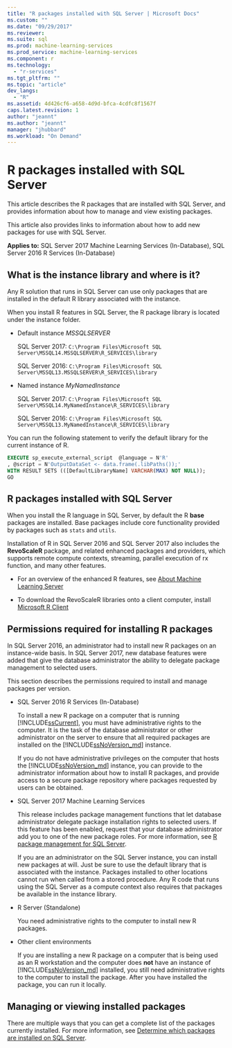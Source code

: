 ```yaml
---
title: "R packages installed with SQL Server | Microsoft Docs"
ms.custom: ""
ms.date: "09/29/2017"
ms.reviewer: 
ms.suite: sql
ms.prod: machine-learning-services
ms.prod_service: machine-learning-services
ms.component: r
ms.technology: 
  - "r-services"
ms.tgt_pltfrm: ""
ms.topic: "article"
dev_langs: 
  - "R"
ms.assetid: 4d426cf6-a658-4d9d-bfca-4cdfc8f1567f
caps.latest.revision: 1
author: "jeannt"
ms.author: "jeannt"
manager: "jhubbard"
ms.workload: "On Demand"
---
```

# R packages installed with SQL Server

This article describes the R packages that are installed with SQL Server, and provides information about how to manage and view existing packages.

This article also provides links to information about how to add new packages for use with SQL Server.

**Applies to:** SQL Server 2017 Machine Learning Services (In-Database), SQL Server 2016 R Services (In-Database)

## What is the instance library and where is it?

Any R solution that runs in SQL Server can use only packages that are installed in the default R library associated with the instance.

When you install R features in SQL Server, the R package library is located under the instance folder.

+ Default instance *MSSQLSERVER* 

    SQL Server 2017: `C:\Program Files\Microsoft SQL Server\MSSQL14.MSSQLSERVER\R_SERVICES\library` 
    
    SQL Server 2016: `C:\Program Files\Microsoft SQL Server\MSSQL13.MSSQLSERVER\R_SERVICES\library`

+ Named instance *MyNamedInstance* 

    SQL Server 2017: `C:\Program Files\Microsoft SQL Server\MSSQL14.MyNamedInstance\R_SERVICES\library` 
    
    SQL Server 2016: `C:\Program Files\Microsoft SQL Server\MSSQL13.MyNamedInstance\R_SERVICES\library`

You can run the following statement to verify the default library for the current instance of R.

```SQL
EXECUTE sp_execute_external_script  @language = N'R'
, @script = N'OutputDataSet <- data.frame(.libPaths());'
WITH RESULT SETS (([DefaultLibraryName] VARCHAR(MAX) NOT NULL));
GO
```
## R packages installed with SQL Server

When you install the R language in SQL Server, by default the R **base** packages are installed. Base packages include core functionality provided by packages such as `stats` and `utils`.

Installation of R in SQL Server 2016 and SQL Server 2017 also includes the **RevoScaleR** package, and related enhanced packages and providers, which supports remote compute contexts, streaming, parallel execution of rx function, and many other features.

+ For an overview of the enhanced R features, see [About Machine Learning Server](https://docs.microsoft.com/r-server/what-is-microsoft-r-server)

+ To download the RevoScaleR libraries onto a client computer, install [Microsoft R Client](https://docs.microsoft.com/r-server/r-client/what-is-microsoft-r-client)

## Permissions required for installing R packages

In SQL Server 2016, an administrator had to install new R packages on an instance-wide basis. In SQL Server 2017, new database features were added that give the database administrator the ability to delegate package management to selected users.

This section describes the permissions required to install and manage packages per version.

+ SQL Server 2016 R Services (In-Database)

    To install a new R package on a computer that is running [!INCLUDE[ssCurrent](..\..\includes\sscurrent-md.md)], you must have administrative rights to the computer. It is the task of the database administrator or other administrator on the server to ensure that all required packages are installed on the [!INCLUDE[ssNoVersion_md](..\..\includes\ssnoversion-md.md)] instance.

    If you do not have administrative privileges on the computer that hosts the [!INCLUDE[ssNoVersion_md](..\..\includes\ssnoversion-md.md)] instance, you can provide to the administrator information about how to install R packages, and provide access to a secure package repository where packages requested by users can be obtained.

+ SQL Server 2017 Machine Learning Services

    This release includes package management functions that let database administrator delegate package installation rights to selected users. If this feature has been enabled, request that your database administrator add you to one of the new package roles. For more information, see [R package management for SQL Server](r-package-management-for-sql-server-r-services.md).

    If you are an administrator on the SQL Server instance, you can install new packages at will. Just be sure to use the default library that is associated with the instance. Packages installed to other locations cannot run when called from a stored procedure. Any R code that runs using the SQL Server as a compute context also requires that packages be available in the instance library.

+ R Server (Standalone)

    You need administrative rights to the computer to install new R packages.

+ Other client environments

    If you are installing a new R package on a computer that is being used as an R workstation and the computer does **not** have an instance of [!INCLUDE[ssNoVersion_md](..\..\includes\ssnoversion-md.md)] installed, you still need administrative rights to the computer to install the package. After you have installed the package, you can run it locally.

## Managing or viewing installed packages

There are multiple ways that you can get a complete list of the packages currently installed. For more information, see [Determine which packages are installed on SQL Server](determine-which-packages-are-installed-on-sql-server.md).
